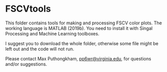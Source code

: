 # FSCVtools

This folder contains tools for making and processing FSCV color plots.
The working language is MATLAB (2019b).  You need to install it with Singal Processing and Machine Learning toolboxes.

I suggest you to download the whole folder, otherwise some file might be left out and the code will not run.

Please contact Max Puthongkham, pp6wr@virginia.edu, for questions and/or suggestions.
